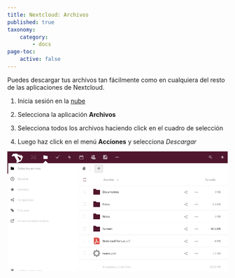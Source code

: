 ```yaml
---
title: Nextcloud: Archivos
published: true
taxonomy:
    category:
        - docs
page-toc:
    active: false
---
```


Puedes descargar tus archivos tan fácilmente como en cualquiera del resto de las aplicaciones de Nextcloud.

1. Inicia sesión en la [nube](https://cloud.disroot.org)

2. Selecciona la aplicación **Archivos**

3. Selecciona todos los archivos haciendo click en el cuadro de selección

4. Luego haz click en el menú **Acciones** y selecciona *Descargar*

![](es/files_app.gif)
